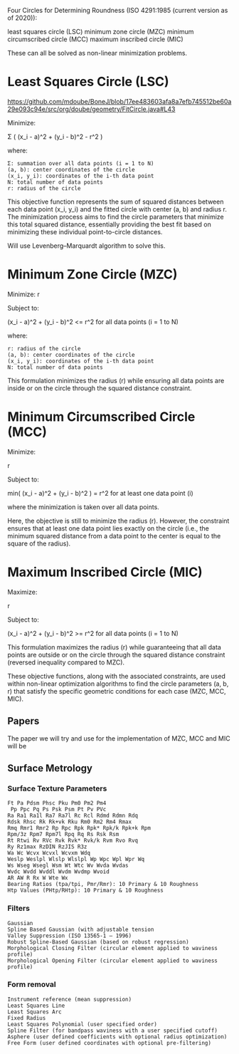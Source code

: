 Four Circles for Determining Roundness (ISO 4291:1985 (current version as of 2020)):

least squares circle (LSC)
minimum zone circle (MZC)
minimum circumscribed circle (MCC)
maximum inscribed circle (MIC)

These can all be solved as non-linear minimization problems.

# Least Squares Circle (LSC)

https://github.com/mdoube/BoneJ/blob/17ee483603afa8a7efb745512be60a29e093c94e/src/org/doube/geometry/FitCircle.java#L43

Minimize:

Σ ( (x_i - a)^2 + (y_i - b)^2 - r^2 )

where:

    Σ: summation over all data points (i = 1 to N)
    (a, b): center coordinates of the circle
    (x_i, y_i): coordinates of the i-th data point
    N: total number of data points
    r: radius of the circle

This objective function represents the sum of squared distances between each data point (x_i, y_i) and the fitted circle with center (a, b) and radius r. The minimization process aims to find the circle parameters that minimize this total squared distance, essentially providing the best fit based on minimizing these individual point-to-circle distances.

Will use Levenberg–Marquardt algorithm to solve this.

# Minimum Zone Circle (MZC)

Minimize: r

Subject to:

(x_i - a)^2 + (y_i - b)^2 <= r^2  for all data points (i = 1 to N)

where:

    r: radius of the circle
    (a, b): center coordinates of the circle
    (x_i, y_i): coordinates of the i-th data point
    N: total number of data points

This formulation minimizes the radius (r) while ensuring all data points are inside or on the circle through the squared distance constraint.

# Minimum Circumscribed Circle (MCC)

Minimize:

 r

Subject to:

min( (x_i - a)^2 + (y_i - b)^2 ) = r^2  for at least one data point (i)

where the minimization is taken over all data points.

Here, the objective is still to minimize the radius (r). However, the constraint ensures that at least one data point lies exactly on the circle (i.e., the minimum squared distance from a data point to the center is equal to the square of the radius).

# Maximum Inscribed Circle (MIC)

Maximize:

 r

Subject to:

(x_i - a)^2 + (y_i - b)^2 >= r^2  for all data points (i = 1 to N)

This formulation maximizes the radius (r) while guaranteeing that all data points are outside or on the circle through the squared distance constraint (reversed inequality compared to MZC).

These objective functions, along with the associated constraints, are used within non-linear optimization algorithms to find the circle parameters (a, b, r) that satisfy the specific geometric conditions for each case (MZC, MCC, MIC).

## Papers

The paper we will try and use for the implementation of MZC, MCC and MIC will be 

## Surface Metrology

### Surface Texture Parameters
    Ft Pa Pdsm Phsc Pku Pm0 Pm2 Pm4
     Pp Ppc Pq Ps Psk Psm Pt Pv PVc
    Ra Ra1 Ra1l Ra7 Ra7l Rc Rcl Rdmd Rdmn Rdq
    Rdsk Rhsc Rk Rk+vk Rku Rm0 Rm2 Rm4 Rmax
    Rmq Rmr1 Rmr2 Rp Rpc Rpk Rpk* Rpk/k Rpk+k Rpm
    Rpm/3z Rpm7 Rpm7l Rpq Rq Rs Rsk Rsm
    Rt Rtwi Rv RVc Rvk Rvk* Rvk/k Rvm Rvo Rvq
    Ry Rz1max RzDIN RzJIS R3z
    Wa Wc Wcvx Wcvxl Wcvxm Wdq
    Weslp Weslpl Wlslp Wlslpl Wp Wpc Wpl Wpr Wq
    Ws Wseg Wsegl Wsm Wt Wtc Wv Wvda Wvdas
    Wvdc Wvdd Wvddl Wvdm Wvdmp Wvoid
    AR AW R Rx W Wte Wx
    Bearing Ratios (tpa/tpi, Pmr/Rmr): 10 Primary & 10 Roughness
    Htp Values (PHtp/RHtp): 10 Primary & 10 Roughness

### Filters

    Gaussian
    Spline Based Gaussian (with adjustable tension
    Valley Suppression (ISO 13565-1 – 1996)
    Robust Spline-Based Gaussian (based on robust regression)
    Morphological Closing Filter (circular element applied to waviness profile)
    Morphological Opening Filter (circular element applied to waviness profile)

### Form removal

    Instrument reference (mean suppression)
    Least Squares Line
    Least Squares Arc
    Fixed Radius
    Least Squares Polynomial (user specified order)
    Spline Filter (for bandpass waviness with a user specified cutoff)
    Asphere (user defined coefficients with optional radius optimization)
    Free Form (user defined coordinates with optional pre-filtering)
